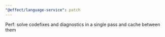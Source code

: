 ```yaml
---
"@effect/language-service": patch
---
```


Perf: solve codefixes and diagnostics in a single pass and cache between them
